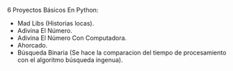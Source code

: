 6 Proyectos Básicos En Python:

- Mad Libs (Historias locas).
- Adivina El Número.
- Adivina El Número Con Computadora.
- Ahorcado.
- Búsqueda Binaria (Se hace la comparacion del tiempo de procesamiento con el algoritmo búsqueda ingenua).
